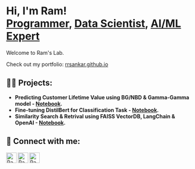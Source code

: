 <h1>Hi, I'm Ram! <br/><a href="https://github.com/rrsankar">Programmer</a>, <a href="https://www.linkedin.com/in/ramrsankar/">Data Scientist</a>, <a href="https://www.linkedin.com/in/ramrsankar/">AI/ML Expert</a></h1>

Welcome to Ram's Lab. 

Check out my portfolio: [rrsankar.github.io](https://rrsankar.github.io/)

<h2>👨‍💻 Projects:</h2>

- <b>Predicting Customer Lifetime Value using BG/NBD & Gamma-Gamma model - [Notebook](https://github.com/rrsankar/CLV-Prediction-Using-ML/blob/main/CLV_using_Lifetimes_BGNBD_GammaGamma/main.ipynb).</b>
- <b>Fine-tuning DistilBert for Classification Task - [Notebook](https://github.com/rrsankar/All-About-BERT/blob/main/1-Fine-Tuning-DistilBert-For-Classification-Task/Sarcasm-Detection-Using-DistilBert-Base-Uncased-Model.ipynb).</b>
- <b>Similarity Search & Retrival using FAISS VectorDB, LangChain & OpenAI - [Notebook](https://github.com/rrsankar/All-About-VectorDB/blob/main/1-FAISS-VectorDB-with-LangChain-and-OpenAI/FAISS-VecDB-with-LangChain-and-OpenAI.ipynb).</b>

<h2> 🤳 Connect with me:</h2>

[<img align="left" alt="RamSankar | Twitter" width="28px" src="https://img.icons8.com/?size=100&id=13963&format=png&color=000000" />][twitter]
[<img align="left" alt="RamSankar | LinkedIn" width="28px" src="https://img.icons8.com/?size=100&id=60ZV_wYC0BM2&format=png&color=000000" />][linkedin]
[<img align="left" alt="RamSankar | Instagram" width="28px" src="https://img.icons8.com/?size=100&id=Xy10Jcu1L2Su&format=png&color=000000" />][instagram]

[twitter]: https://x.com/ramrsankar
[instagram]: https://www.instagram.com/ramrsankar
[linkedin]: https://linkedin.com/in/ramrsankar

<!--
Here are some ideas to get you started:
<h2>📺 YouTube Videos</h2>

- 🔭 I’m currently working on ...
- 🌱 I’m currently learning ...
- 👯 I’m looking to collaborate on ...
- 🤔 I’m looking for help with ...
- 💬 Ask me about ...
- 📫 How to reach me: ...
- 😄 Pronouns: ...
- ⚡ Fun fact: ...
-->
